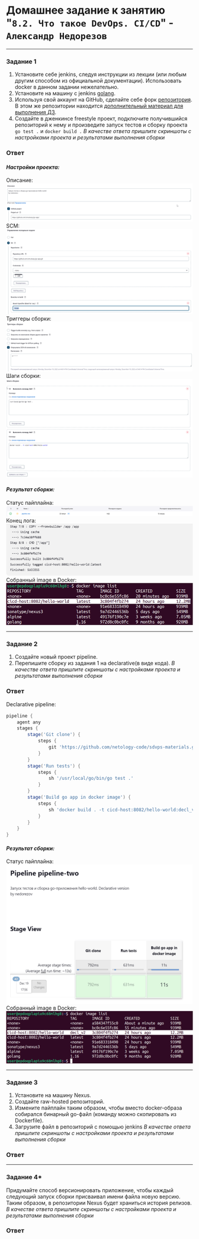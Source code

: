 # Домашнее задание к занятию "`8.2. Что такое DevOps. СI/СD`" - `Александр Недорезов`

---

### Задание 1

1. Установите себе jenkins, следуя инструкции из лекции (или любым другим способом из официальной документации). Использовать docker в данном задании нежелательно.
2. Установите на машину с jenkins [golang](https://golang.org/doc/install).
3. Используя свой аккаунт на GitHub, сделайте себе форк [репозитория](https://github.com/netology-code/sdvps-materials.git). В этом же репозитории находится [дополнительный материал для выполнения ДЗ](https://github.com/netology-code/sdvps-materials/blob/main/CICD/8.2-hw.md).
3. Создайте в дженкинсе freestyle проект, подключите получившийся репозиторий к нему и произведите запуск тестов и сборку проекта ```go test .``` и  ```docker build .```
*В качестве ответа пришлите скриншоты с настройками проекта и результатами выполнения сборки*

### Ответ

#### *Настройки проекта:*
Описание:
![Описание](https://github.com/smutosey/8-02-cicd-hw/blob/main/img/screen-1.png)
SCM:
![SCM](https://github.com/smutosey/8-02-cicd-hw/blob/main/img/screen-2.png)
Триггеры сборки:
![Триггеры сборки](https://github.com/smutosey/8-02-cicd-hw/blob/main/img/screen-3.png)
Шаги сборки:
![Шаги сборки](https://github.com/smutosey/8-02-cicd-hw/blob/main/img/screen-4.png)

#### *Результат сборки:*
Статус пайплайна:
![Статус пайплайна](https://github.com/smutosey/8-02-cicd-hw/blob/main/img/screen-6.png)
Конец лога:
![Конец лога](https://github.com/smutosey/8-02-cicd-hw/blob/main/img/screen-7.png)
Собранный image в Docker:
![image](https://github.com/smutosey/8-02-cicd-hw/blob/main/img/screen-5.png)

---

### Задание 2

1. Создайте новый проект pipeline.
2. Перепишите сборку из задания 1 на declarative(в виде кода).
*В качестве ответа пришлите скриншоты с настройками проекта и результатами выполнения сборки*

### Ответ
Declarative pipeline:
```Groovy
pipeline {
    agent any
    stages {
        stage('Git clone') {
            steps {
                git 'https://github.com/netology-code/sdvps-materials.git'
            }
        }
        stage('Run tests') {
            steps {
                sh '/usr/local/go/bin/go test .'
            }
        }
        stage('Build go app in docker image') {
            steps {
                sh 'docker build . -t cicd-host:8082/hello-world:decl_v$BUILD_NUMBER'
            }
        }
    }
}
```
#### *Результат сборки:*
Статус пайплайна:
![Статус пайплайна](https://github.com/smutosey/8-02-cicd-hw/blob/main/img/2-screen-1.png)
Собранный image в Docker:
![image-2](https://github.com/smutosey/8-02-cicd-hw/blob/main/img/2-screen-2.png)

---

### Задание 3

1. Установите на машину Nexus.
1. Создайте raw-hosted репозиторий.
1. Измените пайплайн таким образом, чтобы вместо docker-образа собирался бинарный go-файл (команду можно скопировать из Dockerfile).
1. Загрузите файл в репозиторий с помощью jenkins
*В качестве ответа пришлите скриншоты с настройками проекта и результатами выполнения сборки*

### Ответ

---

### Задание 4*

Придумайте способ версионировать приложение, чтобы каждый следующий запуск сборки присваивал имени файла новую версию. Таким образом, в репозитории Nexus будет храниться история релизов.
*В качестве ответа пришлите скриншоты с настройками проекта и результатами выполнения сборки*

### Ответ
